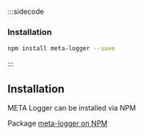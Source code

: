 :::sidecode
### Installation
```bash
npm install meta-logger --save
```
:::

## Installation

META Logger can be installed via NPM

Package [meta-logger on NPM](https://www.npmjs.com/package/meta-logger)